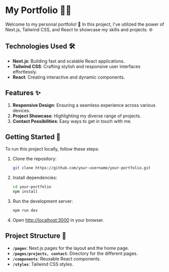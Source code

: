 # My Portfolio 👨‍💻

Welcome to my personal portfolio! 🚀 In this project, I've utilized the power of Next.js, Tailwind CSS, and React to showcase my skills and projects. 🌐

## Technologies Used 🛠️
- **Next.js**: Building fast and scalable React applications.
- **Tailwind CSS**: Crafting stylish and responsive user interfaces effortlessly.
- **React**: Creating interactive and dynamic components.

## Features ✨
1. **Responsive Design**: Ensuring a seamless experience across various devices.
2. **Project Showcase**: Highlighting my diverse range of projects.
4. **Contact Possibilities**: Easy ways to get in touch with me.

## Getting Started 🚀
To run this project locally, follow these steps:

1. Clone the repository:
   ```bash
   git clone https://github.com/your-username/your-portfolio.git
   ```

2. Install dependencies:
   ```bash
   cd your-portfolio
   npm install
   ```

3. Run the development server:
   ```bash
   npm run dev
   ```

4. Open [http://localhost:3000](http://localhost:3000) in your browser.

## Project Structure 📁
- **`/pages`**: Next.js pages for the layout and the home page.
- **`/pages/projects, contact`**: Directory for the different pages.
- **`/components`**: Reusable React components.
- **`/styles`**: Tailwind CSS styles.
